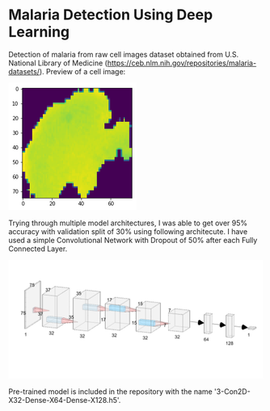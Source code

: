 # Malaria Detection Using Deep Learning

Detection of malaria from raw cell images dataset obtained from U.S. National Library of Medicine (https://ceb.nlm.nih.gov/repositories/malaria-datasets/).
Preview of a cell image:

![](cell_img.png)

Trying through multiple model architectures, I was able to get over 95% accuracy with validation split of 30% using following architecute. 
I have used a simple Convolutional Network with Dropout of 50% after each Fully Connected Layer.

![](CNNARCH.PNG)

Pre-trained model is included in the repository with the name '3-Con2D-X32-Dense-X64-Dense-X128.h5'.
